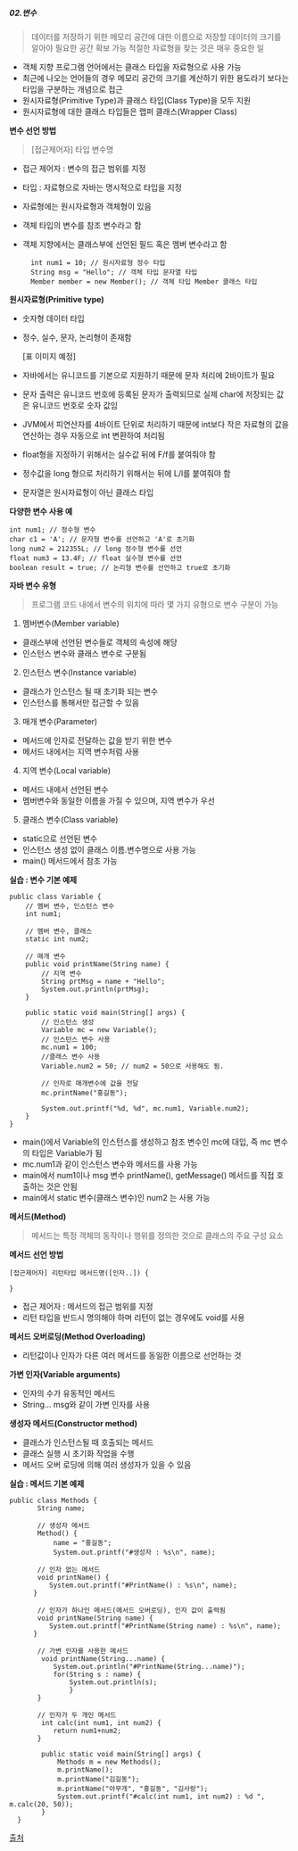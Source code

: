##### 02.변수
> 데이터를 저장하기 위한 메모리 공간에 대한 이름으로 저장할 데이터의 크기를 알아야 필요한 공간 확보 가능
> 적절한 자료형을 찾는 것은 매우 중요한 일

- 객체 지향 프로그램 언어에서는 클래스 타입을 자료형으로 사용 가능
- 최근에 나오는 언어들의 경우 메모리 공간의 크기를 계산하기 위한 용도라기 보다는 타입을 구분하는 개념으로 접근
- 원시자료형(Primitive Type)과 클래스 타입(Class Type)을 모두 지원
- 원시자료형에 대한 클래스 타입들은 랩퍼 클래스(Wrapper Class)

**변수 선언 방법**
> [접근제어자] 타입 변수명

- 접근 제어자 : 변수의 접근 범위를 지정
- 타입 : 자료형으로 자바는 명시적으로 타입을 지정
- 자료형에는 원시자료형과 객체형이 있음
- 객체 타입의 변수를 참조 변수라고 함
- 객체 지향에서는 클래스부에 선언된 필드 혹은 멤버 변수라고 함

        int num1 = 10; // 원시자료형 정수 타입
        String msg = "Hello"; // 객체 타입 문자열 타입
        Member member = new Member(); // 객체 타입 Member 클래스 타입
    
**원시자료형(Primitive type)**
 - 숫자형 데이터 타입
 - 정수, 실수, 문자, 논리형이 존재함

   [표 이미지 예정]
- 자바에서는 유니코드를 기본으로 지원하기 때문에 문자 처리에 2바이트가 필요  
- 문자 출력은 유니코드 번호에 등록된 문자가 출력되므로 실제 char에 저장되는 값은 유니코드 번호로 숫자 값임  
- JVM에서 피연산자를 4바이트 단위로 처리하기 때문에 int보다 작은 자료형의 값을 연산하는 경우 자동으로 int 변환하여 처리됨  
- float형을 지정하기 위해서는 실수값 뒤에 F/f를 붙여줘야 함  
- 정수값을 long 형으로 처리하기 위해서는 뒤에 L/l를 붙여줘야 함  
- 문자열은 원시자료형이 아닌 클래스 타입  

**다양한 변수 사용 예**

    int num1; // 정수형 변수
    char c1 = 'A'; // 문자형 변수를 선언하고 'A'로 초기화
    long num2 = 212355L; // long 정수형 변수를 선언
    float num3 = 13.4F; // float 실수형 변수를 선언
    boolean result = true; // 논리형 변수를 선언하고 true로 초기화


**자바 변수 유형**
> 프로그램 코드 내에서 변수의 위치에 따라 몇 가지 유형으로 변수 구분이 가능

1. 멤버변수(Member variable)
- 클래스부에 선언된 변수들로 객체의 속성에 해당
- 인스턴스 변수와 클래스 변수로 구분됨


2. 인스턴스 변수(Instance variable)
- 클래스가 인스턴스 될 때 초기화 되는 변수 
- 인스턴스를 통해서만 접근할 수 있음


3. 매개 변수(Parameter)
- 메서드에 인자로 전달하는 값을 받기 위한 변수
- 메서드 내에서는 지역 변수처럼 사용


4. 지역 변수(Local variable)
- 메서드 내에서 선언된 변수
- 멤버변수와 동일한 이름을 가질 수 있으며, 지역 변수가 우선


5. 클래스 변수(Class variable)
- static으로 선언된 변수
- 인스턴스 생성 없이 클래스 이름.변수명으로 사용 가능
- main() 메서드에서 참조 가능

**실습 : 변수 기본 예제**

    public class Variable { 
	    // 멤버 변수, 인스턴스 변수 
	    int num1;
	    
	    // 멤버 변수, 클래스
	    static int num2;
	    
	    // 매개 변수
	    public void printName(String name) {
		    // 지역 변수
		    String prtMsg = name + "Hello";
		    System.out.println(prtMsg);
		}
		
		public static void main(String[] args) {
			// 인스턴스 생성
			Variable mc = new Variable();
			// 인스턴스 변수 사용
			mc.num1 = 100;
			//클래스 변수 사용
			Variable.num2 = 50; // num2 = 50으로 사용해도 됨.
			
			// 인자로 매개변수에 값을 전달
			mc.printName("홍길동");
			
			System.out.printf("%d, %d", mc.num1, Variable.num2);
		}
	}

- main()에서 Variable의 인스턴스를 생성하고 참조 변수인 mc에 대입, 즉 mc 변수의 타입은 Variable가 됨
- mc.num1과 같이 인스턴스 변수와 메서드를 사용 가능
- main에서 num1이나 msg 변수 printName(), getMessage() 메서드를 직접 호출하는 것은 안됨
- main에서 static 변수(클래스 변수)인 num2 는 사용 가능

**메서드(Method)**
> 메서드는 특정 객체의 동작이나 행위를 정의한 것으로 클래스의 주요 구성 요소

**메서드 선언 방법**

    [접근제어자] 리턴타입 메서드명([인자..]) {
    
    }

- 접근 제어자 : 메서드의 접근 범위를 지정
- 리턴 타입을 반드시 명의해야 하며 리턴이 없는 경우에도 void를 사용

**메서드 오버로딩(Method Overloading)**

- 리턴값이나 인자가 다른 여러 메서드를 동일한 이름으로 선언하는 것

**가변 인자(Variable arguments)**

- 인자의 수가 유동적인 메서드
- String... msg와 같이 가변 인자를 사용

**생성자 메서드(Constructor method)**

- 클래스가 인스턴스될 때 호출되는 메서드
- 클래스 실행 시 초기화 작업을 수행
- 메서드 오버 로딩에 의해 여러 생성자가 있을 수 있음

**실습 : 메서드 기본 예제**

    public class Methods {
		   String name;
		   
		   // 생성자 메서드
		   Method() {
			   name = "홍길동";
			   System.out.printf("#생성자 : %s\n", name);
			   
		   // 인자 없는 메서드
		   void printName() {
			  System.out.printf("#PrintName() : %s\n", name);
		  }
		  
		   // 인자가 하나인 메서드(메서드 오버로딩), 인자 값이 출력됨
		   void printName(String name) {
			  System.out.printf("#PrintName(String name) : %s\n", name);
		  }
		  
		   // 가변 인자를 사용한 메서드
		    void printName(String...name) {
			   System.out.println("#PrintName(String...name)");
			   for(String s : name) {
				   System.out.println(s);
				   }
		   }
		   
		   // 인자가 두 개인 메서드
			int calc(int num1, int num2) {
			   return num1+num2;
		   }
		   
		    public static void main(String[] args) {
			    Methods m = new Methods();
			    m.printName();
			    m.printName("김길동");
			    m.printName("아무개", "홍길동", "김사랑");
			    System.out.printf("#calc(int num1, int num2) : %d ", m.calc(20, 50));
		    }
	  }

[출처](https://dinfree.com/lecture/language/112_java_1.html)
